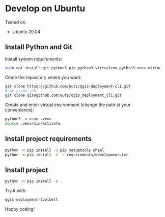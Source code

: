 # Develop on Ubuntu

Tested on:

- Ubuntu 20.04

## Install Python and Git

Install system requirements:

```bash
sudo apt install git python3-pip python3-virtualenv python3-venv virtualenv
```

Clone the repository where you want:

```bash
git clone https://github.com/Guts/qgis-deployment-cli.git
# or using ssh
git clone git@github.com:Guts/qgis_deployment_cli.git
```

Create and enter virtual environment (change the path at your convenience):

```bash
python3 -m venv .venv
source .venv/bin/activate
```

## Install project requirements

```bash
python -m pip install -U pip setuptools wheel
python -m pip install -U -r requirements/development.txt
```

## Install project

```bash
python -m pip install -e .
```

Try it with:

```bash
qgis-deployment-toolbelt
```

Happy coding!
